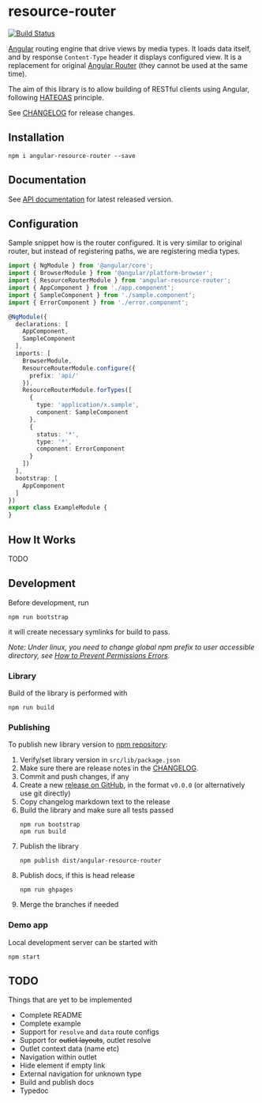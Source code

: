 # resource-router

[![Build Status](https://travis-ci.org/mdvorak/resource-router.svg?branch=master)](https://travis-ci.org/mdvorak/resource-router)

[Angular](https://angular.io/) routing engine that drive views by media types. It loads data itself, and by response `Content-Type` header
it displays configured view. It is a replacement for original [Angular Router](https://angular.io/docs/ts/latest/guide/router.html) (they cannot be used at the same time).

The aim of this library is to allow building of RESTful clients using Angular, following [HATEOAS](http://en.wikipedia.org/wiki/HATEOAS) principle.

See [CHANGELOG](CHANGELOG.md) for release changes.

## Installation

    npm i angular-resource-router --save
    
## Documentation

See [API documentation](https://mdvorak.github.io/resource-router/) for latest released version.


## Configuration

Sample snippet how is the router configured.
It is very similar to original router, but instead of registering paths, we are registering media types.

```typescript
import { NgModule } from '@angular/core';
import { BrowserModule } from '@angular/platform-browser';
import { ResourceRouterModule } from 'angular-resource-router';
import { AppComponent } from './app.component';
import { SampleComponent } from './sample.component';
import { ErrorComponent } from './error.component';

@NgModule({
  declarations: [
    AppComponent,
    SampleComponent
  ],
  imports: [
    BrowserModule,
    ResourceRouterModule.configure({
      prefix: 'api/'
    }),
    ResourceRouterModule.forTypes([
      {
        type: 'application/x.sample',
        component: SampleComponent
      },
      {
        status: '*',
        type: '*',
        component: ErrorComponent
      }
    ])
  ],
  bootstrap: [
    AppComponent
  ]
})
export class ExampleModule {
}
```

## How It Works

TODO

## Development

Before development, run
```
npm run bootstrap
```
it will create necessary symlinks for build to pass.

_Note: Under linux, you need to change global npm prefix to user accessible directory, see [How to Prevent Permissions Errors](https://docs.npmjs.com/getting-started/fixing-npm-permissions)._

### Library

Build of the library is performed with
```
npm run build
```

### Publishing

To publish new library version to [npm repository](https://www.npmjs.com/package/angular-resource-router): 

1. Verify/set library version in `src/lib/package.json`
1. Make sure there are release notes in the [CHANGELOG](CHANGELOG.md).
1. Commit and push changes, if any
1. Create a new [release on GitHub](https://github.com/mdvorak/resource-router/releases),
   in the format `v0.0.0` (or alternatively use git directly)
1. Copy changelog markdown text to the release
1. Build the library and make sure all tests passed
   ```
   npm run bootstrap
   npm run build
   ```
1. Publish the library
   ```
   npm publish dist/angular-resource-router
   ```
1. Publish docs, if this is head release
   ```
   npm run ghpages
   ```
1. Merge the branches if needed

### Demo app

Local development server can be started with
```
npm start
```

## TODO

Things that are yet to be implemented

* Complete README
* Complete example
* Support for `resolve` and `data` route configs
* Support for <s>outlet layouts</s>, outlet resolve
* Outlet context data (name etc)
* Navigation within outlet
* Hide element if empty link
* External navigation for unknown type
* Build and publish docs
* Typedoc
